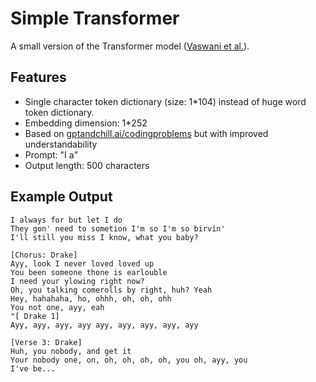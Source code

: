 # Simple Transformer

A small version of the Transformer model ([Vaswani et al.](https://arxiv.org/abs/1706.03762)).

## Features
- Single character token dictionary (size: 1*104) instead of huge word token dictionary.
- Embedding dimension: 1*252
- Based on [gptandchill.ai/codingproblems](https://www.gptandchill.ai/codingproblems) but with improved understandability
- Prompt: "I a"
- Output length: 500 characters

## Example Output
```
I always for but let I do
They gon' need to sometion I'm so I'm so birvin'
I'll still you miss I know, what you baby?

[Chorus: Drake]
Ayy, look I never loved loved up
You been someone thone is earlouble
I need your ylowing right now?
Oh, you talking comerolls by right, huh? Yeah
Hey, hahahaha, ho, ohhh, oh, oh, ohh
You not one, ayy, eah
"[ Drake 1]
Ayy, ayy, ayy, ayy ayy, ayy, ayy, ayy, ayy

[Verse 3: Drake]
Huh, you nobody, and get it
Your nobody one, on, oh, oh, oh, oh, you oh, ayy, you
I've be...
```
